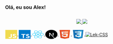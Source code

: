 ### Olá, eu sou Alex!
##


<div align="center">
  <a href="https://github.com/leksansilva">
  <img height="180em" src="https://github-readme-stats.vercel.app/api?username=leksansilva&show_icons=true&theme=algolia&include_all_commits=true&count_private=true"/>
  <img height="180em"  src="https://github-readme-stats.vercel.app/api/top-langs/?username=leksansilva&layout=compact&langs_count=7&theme=algolia&count_private=true"/>
</div>
<div style="display: inline_block"><br>
  <img align="center" alt="Lek-Js" height="30" width="40" src="https://raw.githubusercontent.com/devicons/devicon/master/icons/javascript/javascript-plain.svg">
  <img align="center" alt="Lek-Ts" height="30" width="40" src="https://raw.githubusercontent.com/devicons/devicon/master/icons/typescript/typescript-plain.svg">
  <img align="center" alt="Lek-React" height="30" width="40" src="https://raw.githubusercontent.com/devicons/devicon/master/icons/react/react-original.svg">
   <img align="center" alt="Lek-NextJS" height="30" width="40" src="https://raw.githubusercontent.com/devicons/devicon/master/icons/nextjs/nextjs-original.svg">
  <img align="center" alt="Lek-HTML" height="30" width="40" src="https://raw.githubusercontent.com/devicons/devicon/master/icons/html5/html5-original.svg">
  <img align="center" alt="Lek-CSS" height="30" width="40" src="https://raw.githubusercontent.com/devicons/devicon/master/icons/css3/css3-original.svg">
  <img align="center" alt="Lek-CSS" height="30" width="40" src="https://cdn.jsdelivr.net/gh/devicons/devicon/icons/figma/figma-original.svg" />
</div>

##
